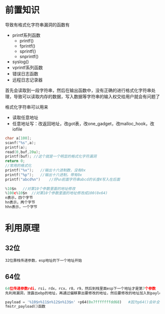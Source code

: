 # 前置知识

导致有格式化字符串漏洞的函数有

- printf系列函数
  - printf()
  - fprintf()
  - sprintf()
  - snprintf()
- syslog()
- vprintf系列函数
- 错误日志函数
- 远程日志记录器

首先会读取到一段字符串，然后在输出函数中，没有正确的进行格式化字符串处理，导致可以读取内存的数据，写入数据等字符串的输入权交给用户就会有问题了

格式化字符串可以用来

- 读取任意地址
- 任意地址写：改返回地址，改got表，改one_gadget，改malloc_hook，改iofile

```c
char a[100];
scanf("%s",a);
printf(a);
read(0,buf,20u);
printf(buf); //这个就是一个明显的格式化字符漏洞
return 0;
//常用的格式化
printf("%x");	//输出十六进制数，没有0x
printf("%p");	//输出十六进制，带有0x
printf("abcd%n")	//将%n前面字符串abcd的长度4写入在后面
  
%10$n	//对第10个参数里面的地址修改
%100c%10$n	//对第10个参数里面的地址修改成100(0x64)
n表示，四个字节
hn表示，两个字节
hhn表示，一个字节
```

# 利用原理

## 32位

```
32位靠栈传递参数，esp地址的下一个地址开始
```



## 64位

```python
64位传递参数rdi，rsi，rdx，rcx，r8，r9，然后到栈里面esp下一个地址才是第7个参数
先利用漏洞，泄露出ebp的地址，再通过偏移算出要修改的地址，然后要修改的地址加入到payload

payload = '%10$n%11$n%12$n%13$n' +p64(0x7fffffffdd68)	#因为p64()会补全00007fffffffdd68，在遇到print的时候，会遇到00截停，所有地址要放在payload后面，有时候前面的也要对齐8字节
fmstr_payload()函数
```

